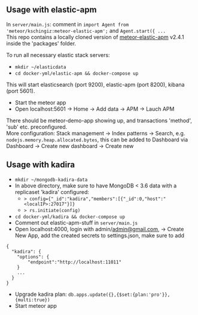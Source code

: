 ## Usage with elastic-apm

In `server/main.js`: comment in `import Agent from 'meteor/kschingiz:meteor-elastic-apm';` and `Agent.start({ ...`  
This repo contains a locally cloned version of [meteor-elastic-apm](https://github.com/kschingiz/demo-meteor-elastic-apm) v2.4.1 inside the 'packages' folder.

To run all necessary elastic stack servers:

- `mkdir ~/elasticdata`
- `cd docker-yml/elastic-apm && docker-compose up`

This will start elasticsearch (port 9200), elastic-apm (port 8200), kibana (port 5601).

- Start the meteor app
- Open localhost:5601 -> Home -> Add data -> APM -> Lauch APM

There should be meteor-demo-app showing up, and transactions 'method', 'sub' etc. preconfigured.  
More configuration: Stack management -> Index patterns -> Search, e.g. `nodejs.memory.heap.allocated.bytes`, this can be added to Dashboard via Dashboard -> Create new dashboard -> Create new

## Usage with kadira

- `mkdir ~/mongodb-kadira-data`
- In above directory, make sure to have MongoDB < 3.6 data with a replicaset 'kadira' configured:
  - `> config={"_id":"kadira","members":[{"_id":0,"host":"<localIP>:27017"}]}`
  - `> rs.initiate(config)`
- `cd docker-yml/kadira && docker-compose up`
- Comment out elastic-apm-stuff in `server/main.js`
- Open localhost:4000, login with admin/admin@gmail.com, -> Create New App, add the created secrets to settings.json, make sure to add

```
{
  "kadira": {
    "options": {
        "endpoint":"http://localhost:11011"
    }
    ...
  }
}
```

- Upgrade kadira plan: `db.apps.update({},{$set:{plan:'pro'}},{multi:true})`
- Start meteor app
